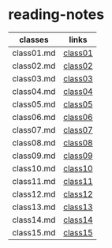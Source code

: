 # reading-notes

classes | links
------------ | -------------
class01.md | [class01](https://yaseenfsharid.github.io/reading-notes/class01)
class02.md | [class02](https://yaseenfsharid.github.io/reading-notes/class02)
class03.md | [class03](https://yaseenfsharid.github.io/reading-notes/class03)
class04.md | [class04](https://yaseenfsharid.github.io/reading-notes/class04)
class05.md | [class05](https://yaseenfsharid.github.io/reading-notes/class05)
class06.md | [class06](https://yaseenfsharid.github.io/reading-notes/class06)
class07.md | [class07](https://yaseenfsharid.github.io/reading-notes/class07)
class08.md | [class08](https://yaseenfsharid.github.io/reading-notes/class08)
class09.md | [class09](https://yaseenfsharid.github.io/reading-notes/class09)
class10.md | [class10](https://yaseenfsharid.github.io/reading-notes/class10)
class11.md | [class11](https://yaseenfsharid.github.io/reading-notes/class11)
class12.md | [class12]()
class13.md | [class13]()
class14.md | [class14]()
class15.md | [class15]()
